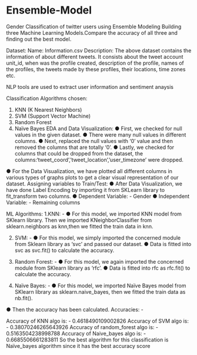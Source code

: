 # Ensemble-Model
Gender Classification of twitter users using Ensemble Modeling
Building three Machine Learning Models.Compare the accuracy of all three and finding out the best model.

Dataset:
Name: Information.csv
Description: The above dataset contains the information of
about different tweets. It consists about the tweet account
unit_id, when was the profile created, description of the
profile, names of the profiles, the tweets made by these
profiles, their locations, time zones etc.


NLP tools are used to extract user information and sentiment anaysis

Classification Algorithms chosen:
1. KNN (K Nearest Neighbors)
2. SVM (Support Vector Machine)
3. Random Forest
4. Naïve Bayes
EDA and Data Visualization:
● First, we checked for null values in the given dataset.
● There were many null values in different columns.
● Next, replaced the null values with ‘0’ value and then
removed the columns that are totally ‘0’.
● Lastly, we checked for columns that could be dropped from the dataset, the columns:‘tweet_coord’,’tweet_location’,’user_timezone’ were dropped.


● For the Data Visualization, we have plotted all different columns in various types of graphs plots to get a clear
visual representation of our dataset.
Assigning variables to Train/Test:
● After Data Visualization, we have done Label
Encoding by importing it from SKLearn library
to fit_transform two columns.
● Dependent Variable: - Gender
● Independent Variable: - Remaining columns


ML Algorithms:
1.KNN: -
● For this model, we imported KNN model from
SKlearn library. Then we imported KNeighborClassifier from sklearn.neighbors as knn,then we fitted the train data in knn.

2. SVM: -
● For this model, we simply imported the concerned module from Sklearn library as ‘svc’ and passed our dataset.
● Data is fitted into svc as svc.fit() to calculate the accuracy.

3. Random Forest: -
● For this model, we again imported the concerned module from SKlearn library as ‘rfc’.
● Data is fitted into rfc as rfc.fit() to calculate the accuracy.

4. Naïve Bayes: -
● For this model, we imported Naïve Bayes model from SKlearn library as sklearn.naive_bayes, then we fitted the train data as nb.fit().


● Then the accuracy has been calculated.
Accuracies: -

Accuracy of KNN algo is: - 0.4618490109002826
Accuracy of SVM algo is: - 0.38070246265643926
Accuracy of random_forest algo is: - 0.5163504238998788
Accuracy of Naive_bayes algo is: - 0.6685506661283811
So the best algorithm for this classification is Naïve_bayes algorithm since it has the best accuracy score
